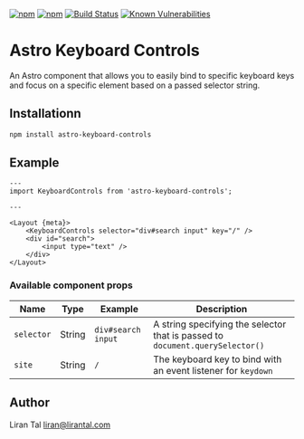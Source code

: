 [![npm](https://img.shields.io/npm/v/astro-keyboard-controls.svg)](https://www.npmjs.com/package/astro-keyboard-controls)
[![npm](https://img.shields.io/npm/l/astro-keyboard-controls.svg)](https://www.npmjs.com/package/astro-keyboard-controls)
[![Build Status](https://github.com/lirantal/astro-keyboard-controls/workflows/release/badge.svg)](https://github.com/lirantal/astro-keyboard-controls/workflows/release)
[![Known Vulnerabilities](https://snyk.io/test/github/lirantal/astro-keyboard-controls/badge.svg)](https://snyk.io/test/github/lirantal/astro-keyboard-controls)

# Astro Keyboard Controls

An Astro component that allows you to easily bind to specific keyboard keys and focus on a specific element based on a passed selector string.

## Installationn

```bash
npm install astro-keyboard-controls
```

## Example

```astro
---
import KeyboardControls from 'astro-keyboard-controls';

---

<Layout {meta}>
	<KeyboardControls selector="div#search input" key="/" />
    <div id="search">
        <input type="text" />
    </div>
</Layout>
```

### Available component props

| Name              | Type                              | Example                       | Description                                        |
| ----------------- | --------------------------------- | ----------------------------- | -------------------------------------------------- |
| `selector`         | String                           | `div#search input`        | A string specifying the selector that is passed to `document.querySelector()` |
| `site`            | String                            | `/` | The keyboard key to bind with an event listener for `keydown` |

## Author

Liran Tal <liran@lirantal.com>
